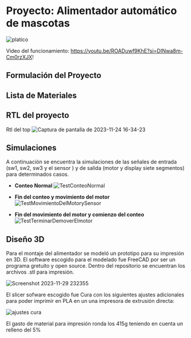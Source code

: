 # Proyecto: Alimentador automático de mascotas
![platico](https://github.com/Daniel-Porras/Digital-1-2023-2/assets/142681600/486ad5eb-55fa-4fd7-8b41-cd6a3bc60194)


Video del funcionamiento:  https://youtu.be/ROADuwf9KhE?si=DINwa8m-Cm0rzXJX!

## Formulación del Proyecto

## Lista de Materiales


## RTL del proyecto
Rtl del top
![Captura de pantalla de 2023-11-24 16-34-23](https://github.com/Daniel-Porras/Digital-1-2023-2/assets/73449036/b8d65cd0-d815-4c5e-ae49-960ae5e1b13d)


## Simulaciones
A continuación se encuentra la simulaciones de las señales de entrada (sw1, sw2, sw3 y el sensor ) y de salida (motor y display siete segmentos) para determinados casos.
* **Conteo Normal**
  ![TestConteoNormal](https://github.com/Daniel-Porras/Digital-1-2023-2/assets/73449036/74b7ff07-844c-4f8f-a545-a579fa70c558)

* **Fin del conteo y movimiento del motor**
![TestMovimientoDelMotorySensor](https://github.com/Daniel-Porras/Digital-1-2023-2/assets/73449036/2eb90b18-df8c-4b3e-8f3d-9f6d39998e59)

* **Fin del movimiento del motor y comienzo del conteo**
![TestTerminarDemoverElmotor](https://github.com/Daniel-Porras/Digital-1-2023-2/assets/73449036/2d21e106-714e-4980-8397-1ea7aab4182c)

## Diseño 3D
Para el montaje del alimentador se modeló un prototipo para su impresión en 3D. El software escogido para el modelado fue FreeCAD por ser un programa gretuito y open source. Dentro del repositorio se encuentran los archivos .stl para impresión.

![Screenshot 2023-11-29 232355](https://github.com/Daniel-Porras/Digital-1-2023-2/assets/142681600/92fa573d-dd95-4670-a1cd-68aa36a34121)

El slicer sofware escogido fue Cura con los siguientes ajustes adicionales para poder imprimir en PLA en un una impresora de extrusión directa:

![ajustes cura](https://github.com/Daniel-Porras/Digital-1-2023-2/assets/142681600/134a5c47-4f32-4540-9e9d-c44fffd422ef)

El gasto de material para impresión ronda los 415g teniendo en cuenta un relleno del 5%

